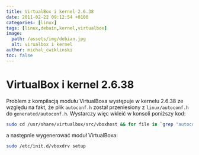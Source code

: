 ```yaml
---
title: VirtualBox i kernel 2.6.38
date: 2011-02-22 09:12:54 +0100
categories: [linux]
tags: [linux,debain,kernel,virtualbox]
image:
  path: /assets/img/debian.jpg
  alt: virualbox i kernel
author: michal_cwiklinski
toc: false
---
```


# VirtualBox i kernel 2.6.38

Problem z kompilacją modułu VirtualBoxa występuje w kernelu 2.6.38 ze względu na fakt, że plik `autoconf.h` został przeniesiony z `linux/autoconf.h` do `generated/autoconf.h`. Wystarczy więc wkleić w konsoli poniższy kod:
```bash
sudo cd /usr/share/virtualbox/src/vboxhost && for file in `grep "autoconf.h" * -R| cut -f1 -d:`; do sed -i 's/^#(s*)include /#1include /g' $file; done
```
a następnie wygenerować moduł VirtualBoxa:
```bash
sudo /etc/init.d/vboxdrv setup
```